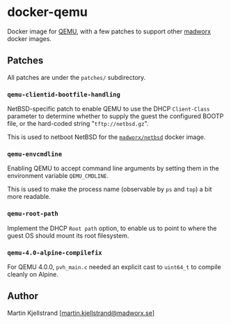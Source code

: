 # docker-qemu

Docker image for [QEMU](https://www.qemu.org/), with a few patches to support other [madworx](https://hub.docker.com/u/madworx) docker images.

## Patches

All patches are under the `patches/` subdirectory.

### `qemu-clientid-bootfile-handling`

NetBSD-specific patch to enable QEMU to use the DHCP `Client-Class` parameter to determine whether to supply the guest the configured BOOTP file, or the hard-coded string "`tftp://netbsd.gz`".

This is used to netboot NetBSD for the [`madworx/netbsd`](https://cloud.docker.com/repository/docker/madworx/netbsd) docker image.

### `qemu-envcmdline`

Enabling QEMU to accept command line arguments by setting them in the environment variable `QEMU_CMDLINE`.

This is used to make the process name (observable by `ps` and `top`) a bit more readable.

### `qemu-root-path`

Implement the DHCP `Root path` option, to enable us to point to where the guest OS should mount its root filesystem.

### `qemu-4.0-alpine-compilefix`

For QEMU 4.0.0, `pvh_main.c` needed an explicit cast to `uint64_t` to compile cleanly on Alpine.

## Author

Martin Kjellstrand [martin.kjellstrand@madworx.se]
